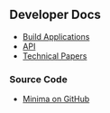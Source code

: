 ## Developer Docs

+ [Build Applications](./build/index.md)
+ [API](./API/index.md)
+ [Technical Papers](./technicalPapers/index.md)

### Source Code

+ [Minima on GitHub](https://github.com/minima-global)
